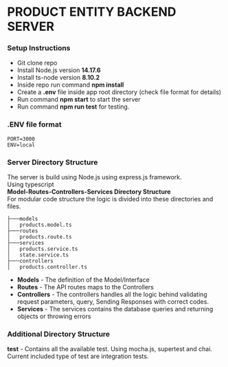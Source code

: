 # **PRODUCT ENTITY BACKEND SERVER**

### **Setup Instructions**

- Git clone repo
- Install Node.js version **14.17.6** 
- Install ts-node version **8.10.2**
- Inside repo run command **npm install**
- Create a **.env** file inside app root directory (check file format for details)
- Run command **npm start** to start the server
- Run command **npm run test** for testing.

### **.ENV file format**

```
PORT=3000
ENV=local
```
### **Server Directory Structure**
The server is build using Node.js using express.js framework.\
Using typescript\
**Model-Routes-Controllers-Services Directory Structure**\
For modular code structure the logic is divided into these directories and files.
```
├───models
│   products.model.ts
├───routes
│   products.route.ts
├───services
│   products.service.ts
│   state.service.ts
├───controllers
│   products.controller.ts

```
- **Models** - The definition of the Model/Interface
- **Routes** - The API routes maps to the Controllers
- **Controllers** - The controllers handles all the logic behind validating request parameters, query, Sending Responses with correct codes.
- **Services** - The services contains the database queries and returning objects or throwing errors

### **Additional Directory Structure**
**test** - Contains all the available test. Using mocha.js, supertest and chai.\
Current included type of test are integration tests.
